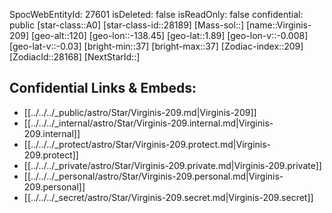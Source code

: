 ﻿---
location: [1.89,-138.45,120]
type: Star
tags:
- astro/Star

---
SpocWebEntityId: 27601
isDeleted: false
isReadOnly: false
confidential: public
[star-class::A0]
[star-class-id::28189]
[Mass-sol::]
[name::Virginis-209]
[geo-alt::120]
[geo-lon::-138.45]
[geo-lat::1.89]
[geo-lon-v::-0.008]
[geo-lat-v::-0.03]
[bright-min::37]
[bright-max::37]
[Zodiac-index::209]
[ZodiacId::28168]
[NextStarId::]



## Confidential Links & Embeds: 
- [[../../../_public/astro/Star/Virginis-209.md|Virginis-209]] 
- [[../../../_internal/astro/Star/Virginis-209.internal.md|Virginis-209.internal]] 
- [[../../../_protect/astro/Star/Virginis-209.protect.md|Virginis-209.protect]] 
- [[../../../_private/astro/Star/Virginis-209.private.md|Virginis-209.private]] 
- [[../../../_personal/astro/Star/Virginis-209.personal.md|Virginis-209.personal]] 
- [[../../../_secret/astro/Star/Virginis-209.secret.md|Virginis-209.secret]] 
